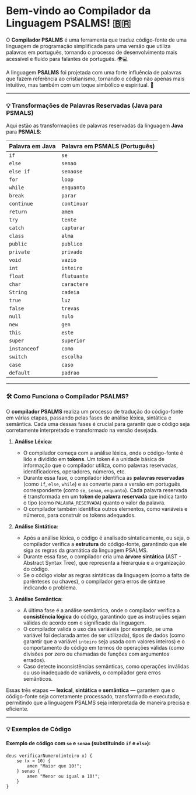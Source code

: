 # **Bem-vindo ao Compilador da Linguagem PSALMS! 🇧🇷**

O **Compilador PSALMS** é uma ferramenta que traduz código-fonte de uma linguagem de programação simplificada para uma versão que utiliza palavras em português, tornando o processo de desenvolvimento mais acessível e fluído para falantes de português. 🌍💻

A linguagem **PSALMS** foi projetada com uma forte influência de palavras que fazem referência ao cristianismo, tornando o código não apenas mais intuitivo, mas também com um toque simbólico e espiritual. 🙏

---

### 💡 **Transformações de Palavras Reservadas (Java para PSMALS)**

Aqui estão as transformações de palavras reservadas da linguagem **Java** para **PSMALS**:

| **Palavra em Java**    | **Palavra em PSMALS (Português)** |
|------------------------|------------------------------------|
| `if`                   | `se`                               |
| `else`                 | `senao`                            |
| `else if`              | `senaose`                          |
| `for`                  | `loop`                             |
| `while`                | `enquanto`                         |
| `break`                | `parar`                            |
| `continue`             | `continuar`                        |
| `return`               | `amen`                             |
| `try`                  | `tente`                            |
| `catch`                | `capturar`                         |
| `class`                | `alma`                             |
| `public`               | `publico`                          |
| `private`              | `privado`                          |
| `void`                 | `vazio`                            |
| `int`                  | `inteiro`                          |
| `float`                | `flutuante`                        |
| `char`                 | `caractere`                        |
| `String`               | `cadeia`                           |
| `true`                 | `luz`                              |
| `false`                | `trevas`                           |
| `null`                 | `nulo`                             |
| `new`                  | `gen`                              |
| `this`                 | `este`                             |
| `super`                | `superior`                         |
| `instanceof`           | `como`                             |
| `switch`               | `escolha`                          |
| `case`                 | `caso`                             |
| `default`              | `padrao`                           |

---

### 🛠 **Como Funciona o Compilador PSALMS?**

O **compilador PSALMS** realiza um processo de tradução do código-fonte em várias etapas, passando pelas fases de análise léxica, sintática e semântica. Cada uma dessas fases é crucial para garantir que o código seja corretamente interpretado e transformado na versão desejada.

1. **Análise Léxica**: 
   - O compilador começa com a análise léxica, onde o código-fonte é lido e dividido em **tokens**. Um token é a unidade básica de informação que o compilador utiliza, como palavras reservadas, identificadores, operadores, números, etc.
   - Durante essa fase, o compilador identifica as **palavras reservadas** (como `if`, `else`, `while`) e as converte para a versão em português correspondente (como `se`, `senao`, `enquanto`). Cada palavra reservada é transformada em um **token de palavra reservada** que indica tanto o tipo (como `PALAVRA_RESERVADA`) quanto o valor da palavra.
   - O compilador também identifica outros elementos, como variáveis e números, para construir os tokens adequados.

2. **Análise Sintática**:
   - Após a análise léxica, o código é analisado sintaticamente, ou seja, o compilador verifica a **estrutura** do código-fonte, garantindo que ele siga as regras da gramática da linguagem PSALMS.
   - Durante essa fase, o compilador cria uma **árvore sintática** (AST - Abstract Syntax Tree), que representa a hierarquia e a organização do código.
   - Se o código violar as regras sintáticas da linguagem (como a falta de parênteses ou chaves), o compilador gera erros de sintaxe indicando o problema.

3. **Análise Semântica**:
   - A última fase é a análise semântica, onde o compilador verifica a **consistência lógica** do código, garantindo que as instruções sejam válidas de acordo com o significado da linguagem.
   - O compilador valida o uso das variáveis (por exemplo, se uma variável foi declarada antes de ser utilizada), tipos de dados (como garantir que a variável `inteiro` seja usada com valores inteiros) e o comportamento do código em termos de operações válidas (como divisões por zero ou chamadas de funções com argumentos errados).
   - Caso detecte inconsistências semânticas, como operações inválidas ou uso inadequado de variáveis, o compilador gera erros semânticos.

Essas três etapas — **lexical**, **sintática** e **semântica** — garantem que o código-fonte seja corretamente processado, transformado e executado, permitindo que a linguagem PSALMS seja interpretada de maneira precisa e eficiente.

---

### 💡 **Exemplos de Código**

#### **Exemplo de código com `se` e `senao` (substituindo `if` e `else`):**

```plaintext
deus verificarNumero(inteiro x) {
    se (x > 10) {
        amen "Maior que 10!";
    } senao {
        amen "Menor ou igual a 10!";
    }
}
